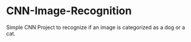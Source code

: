 # CNN-Image-Recognition

Simple CNN Project to recognize if an image  is categorized as a dog or a cat.
